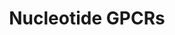---
annotations:
- id: PW:0000125
  parent: signaling pathway
  type: Pathway Ontology
  value: G protein mediated signaling pathway
authors:
- Nsalomonis
- MaintBot
- Khanspers
- Ddigles
description: ''
last-edited: 2019-09-17
organisms:
- Mus musculus
redirect_from:
- /index.php/Pathway:WP207
- /instance/WP207
revision: null
schema-jsonld:
- '@context': https://schema.org/
  '@id': https://wikipathways.github.io/pathways/WP207.html
  '@type': Dataset
  creator:
    '@type': Organization
    name: WikiPathways
  description: ''
  keywords:
  - Adenine
  - Adenosine
  - Adora1
  - Adora2a
  - Adora2b
  - Adora3
  - Lpar4
  - Ltb4r1
  - P2ry1
  - P2ry2
  - P2ry4
  - P2ry5
  - P2ry6
  license: CC0
  name: Nucleotide GPCRs
seo: CreativeWork
title: Nucleotide GPCRs
wpid: WP207
---